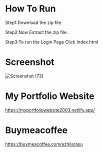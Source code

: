 # How To Run
Step1:Download the zip file.

Step2:Now Extract the zip file.

Step3:To run the Login Page Click Index.html

# Screenshot
![Screenshot (73)](https://github.com/ezhilezhil/Simple-Login-Page/assets/167604422/b963fde2-6905-486a-8f0e-f38fa0b79093)

# My Portfolio Website
https://myportfoliowebsite2003.netlify.app/

# Buymeacoffee
https://buymeacoffee.com/ezhilarasu
